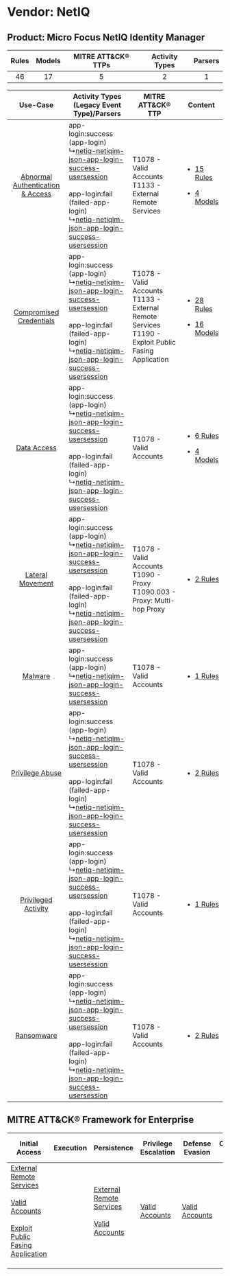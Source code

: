 Vendor: NetIQ
=============
Product: Micro Focus NetIQ Identity Manager
-------------------------------------------
| Rules | Models | MITRE ATT&CK® TTPs | Activity Types | Parsers |
|:-----:|:------:|:------------------:|:--------------:|:-------:|
|  46   |   17   |         5          |       2        |    1    |

|    Use-Case    | Activity Types (Legacy Event Type)/Parsers    | MITRE ATT&CK® TTP    | Content    |
|:----:| ---- | ---- | ---- |
| [Abnormal Authentication & Access](../../../UseCases/uc_abnormal_authentication_&_access.md) |  app-login:success (app-login)<br> ↳[netiq-netiqim-json-app-login-success-usersession](Ps/pC_netiqnetiqimjsonapploginsuccessusersession.md)<br><br> app-login:fail (failed-app-login)<br> ↳[netiq-netiqim-json-app-login-success-usersession](Ps/pC_netiqnetiqimjsonapploginsuccessusersession.md)<br> | T1078 - Valid Accounts<br>T1133 - External Remote Services<br>    | [<ul><li>15 Rules</li></ul><ul><li>4 Models</li></ul>](RM/r_m_netiq_micro_focus_netiq_identity_manager_Abnormal_Authentication_&_Access.md) |
|          [Compromised Credentials](../../../UseCases/uc_compromised_credentials.md)          |  app-login:success (app-login)<br> ↳[netiq-netiqim-json-app-login-success-usersession](Ps/pC_netiqnetiqimjsonapploginsuccessusersession.md)<br><br> app-login:fail (failed-app-login)<br> ↳[netiq-netiqim-json-app-login-success-usersession](Ps/pC_netiqnetiqimjsonapploginsuccessusersession.md)<br> | T1078 - Valid Accounts<br>T1133 - External Remote Services<br>T1190 - Exploit Public Fasing Application<br> | [<ul><li>28 Rules</li></ul><ul><li>16 Models</li></ul>](RM/r_m_netiq_micro_focus_netiq_identity_manager_Compromised_Credentials.md)         |
|    [Data Access](../../../UseCases/uc_data_access.md)    |  app-login:success (app-login)<br> ↳[netiq-netiqim-json-app-login-success-usersession](Ps/pC_netiqnetiqimjsonapploginsuccessusersession.md)<br><br> app-login:fail (failed-app-login)<br> ↳[netiq-netiqim-json-app-login-success-usersession](Ps/pC_netiqnetiqimjsonapploginsuccessusersession.md)<br> | T1078 - Valid Accounts<br>    | [<ul><li>6 Rules</li></ul><ul><li>4 Models</li></ul>](RM/r_m_netiq_micro_focus_netiq_identity_manager_Data_Access.md)    |
|    [Lateral Movement](../../../UseCases/uc_lateral_movement.md)    |  app-login:success (app-login)<br> ↳[netiq-netiqim-json-app-login-success-usersession](Ps/pC_netiqnetiqimjsonapploginsuccessusersession.md)<br><br> app-login:fail (failed-app-login)<br> ↳[netiq-netiqim-json-app-login-success-usersession](Ps/pC_netiqnetiqimjsonapploginsuccessusersession.md)<br> | T1078 - Valid Accounts<br>T1090 - Proxy<br>T1090.003 - Proxy: Multi-hop Proxy<br>    | [<ul><li>2 Rules</li></ul>](RM/r_m_netiq_micro_focus_netiq_identity_manager_Lateral_Movement.md)    |
|    [Malware](../../../UseCases/uc_malware.md)    |  app-login:success (app-login)<br> ↳[netiq-netiqim-json-app-login-success-usersession](Ps/pC_netiqnetiqimjsonapploginsuccessusersession.md)<br>    | T1078 - Valid Accounts<br>    | [<ul><li>1 Rules</li></ul>](RM/r_m_netiq_micro_focus_netiq_identity_manager_Malware.md)    |
|    [Privilege Abuse](../../../UseCases/uc_privilege_abuse.md)    |  app-login:success (app-login)<br> ↳[netiq-netiqim-json-app-login-success-usersession](Ps/pC_netiqnetiqimjsonapploginsuccessusersession.md)<br><br> app-login:fail (failed-app-login)<br> ↳[netiq-netiqim-json-app-login-success-usersession](Ps/pC_netiqnetiqimjsonapploginsuccessusersession.md)<br> | T1078 - Valid Accounts<br>    | [<ul><li>2 Rules</li></ul>](RM/r_m_netiq_micro_focus_netiq_identity_manager_Privilege_Abuse.md)    |
|    [Privileged Activity](../../../UseCases/uc_privileged_activity.md)    |  app-login:success (app-login)<br> ↳[netiq-netiqim-json-app-login-success-usersession](Ps/pC_netiqnetiqimjsonapploginsuccessusersession.md)<br><br> app-login:fail (failed-app-login)<br> ↳[netiq-netiqim-json-app-login-success-usersession](Ps/pC_netiqnetiqimjsonapploginsuccessusersession.md)<br> | T1078 - Valid Accounts<br>    | [<ul><li>1 Rules</li></ul>](RM/r_m_netiq_micro_focus_netiq_identity_manager_Privileged_Activity.md)    |
|    [Ransomware](../../../UseCases/uc_ransomware.md)    |  app-login:success (app-login)<br> ↳[netiq-netiqim-json-app-login-success-usersession](Ps/pC_netiqnetiqimjsonapploginsuccessusersession.md)<br><br> app-login:fail (failed-app-login)<br> ↳[netiq-netiqim-json-app-login-success-usersession](Ps/pC_netiqnetiqimjsonapploginsuccessusersession.md)<br> | T1078 - Valid Accounts<br>    | [<ul><li>2 Rules</li></ul>](RM/r_m_netiq_micro_focus_netiq_identity_manager_Ransomware.md)    |

MITRE ATT&CK® Framework for Enterprise
--------------------------------------
| Initial Access                                                                                                                                                                                                                         | Execution | Persistence                                                                                                                                      | Privilege Escalation                                                | Defense Evasion                                                     | Credential Access | Discovery | Lateral Movement | Collection | Command and Control                                                                                                                       | Exfiltration | Impact |
| -------------------------------------------------------------------------------------------------------------------------------------------------------------------------------------------------------------------------------------- | --------- | ------------------------------------------------------------------------------------------------------------------------------------------------ | ------------------------------------------------------------------- | ------------------------------------------------------------------- | ----------------- | --------- | ---------------- | ---------- | ----------------------------------------------------------------------------------------------------------------------------------------- | ------------ | ------ |
| [External Remote Services](https://attack.mitre.org/techniques/T1133)<br><br>[Valid Accounts](https://attack.mitre.org/techniques/T1078)<br><br>[Exploit Public Fasing Application](https://attack.mitre.org/techniques/T1190)<br><br> |           | [External Remote Services](https://attack.mitre.org/techniques/T1133)<br><br>[Valid Accounts](https://attack.mitre.org/techniques/T1078)<br><br> | [Valid Accounts](https://attack.mitre.org/techniques/T1078)<br><br> | [Valid Accounts](https://attack.mitre.org/techniques/T1078)<br><br> |                   |           |                  |            | [Proxy: Multi-hop Proxy](https://attack.mitre.org/techniques/T1090/003)<br><br>[Proxy](https://attack.mitre.org/techniques/T1090)<br><br> |              |        |